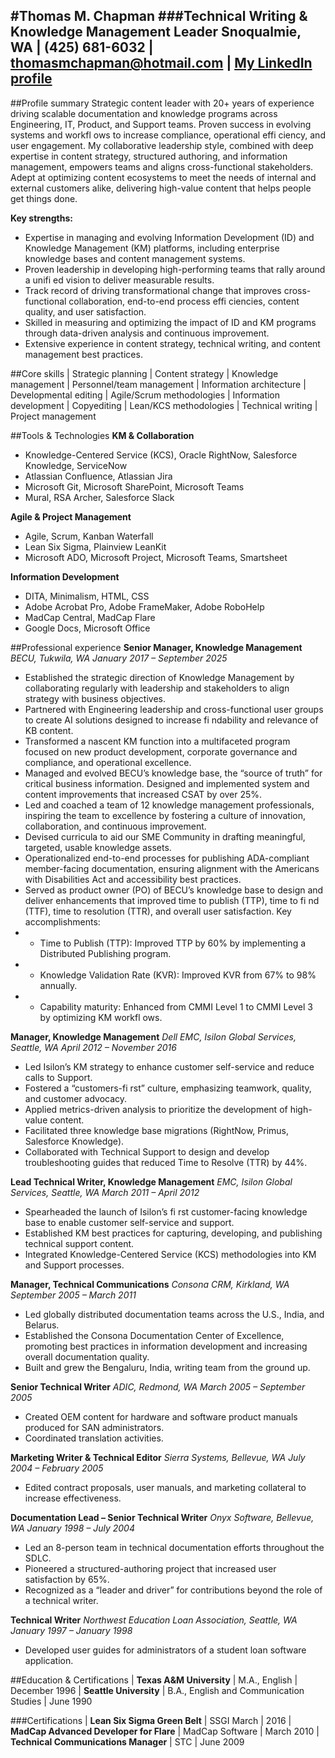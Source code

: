 #Thomas M. Chapman
###Technical Writing & Knowledge Management Leader
Snoqualmie, WA | (425) 681-6032 | [thomasmchapman@hotmail.com](thomasmchapman@hotmail.com)  | [My LinkedIn profile](https://www.linkedin.com/in/thomasmchapman)
---

##Profile summary
Strategic content leader with 20+ years of experience driving scalable documentation and knowledge programs across Engineering, IT, Product, and Support teams. Proven success in evolving systems and workfl ows to increase compliance, operational effi ciency, and user engagement. 
My collaborative leadership style, combined with deep expertise in content strategy, structured authoring, and information management, empowers teams and aligns cross-functional stakeholders. Adept at optimizing content ecosystems to meet the needs of internal and external customers alike, delivering high-value content that helps people get things done.

**Key strengths:**
- Expertise in managing and evolving Information Development (ID) and Knowledge Management (KM) platforms, including enterprise knowledge bases and content management systems.
- Proven leadership in developing high-performing teams that rally around a unifi ed vision to deliver measurable results.
- Track record of driving transformational change that improves cross-functional collaboration, end-to-end process effi ciencies, content quality, and user satisfaction.
- Skilled in measuring and optimizing the impact of ID and KM programs through data-driven analysis and continuous improvement.
- Extensive experience in content strategy, technical writing, and content management best practices.

##Core skills
| Strategic planning          | Content strategy    | Knowledge management
| Personnel/team management   | Information architecture  | Developmental editing
| Agile/Scrum methodologies  | Information development  | Copyediting
| Lean/KCS methodologies | Technical writing  | Project management

##Tools & Technologies
**KM & Collaboration**
- Knowledge-Centered Service (KCS), Oracle RightNow, Salesforce Knowledge, ServiceNow
- Atlassian Confluence, Atlassian Jira
- Microsoft Git, Microsoft SharePoint, Microsoft Teams
- Mural, RSA Archer, Salesforce Slack

**Agile & Project Management**
- Agile, Scrum, Kanban Waterfall
- Lean Six Sigma, Plainview LeanKit
- Microsoft ADO, Microsoft Project, Microsoft Teams, Smartsheet

**Information Development**
- DITA, Minimalism, HTML, CSS
- Adobe Acrobat Pro, Adobe FrameMaker, Adobe RoboHelp
- MadCap Central, MadCap Flare
- Google Docs, Microsoft Office

##Professional experience
**Senior Manager, Knowledge Management**
*BECU, Tukwila, WA* 
*January 2017 – September 2025*

- Established the strategic direction of Knowledge Management by collaborating regularly with leadership and stakeholders to align strategy with business objectives.
- Partnered with Engineering leadership and cross-functional user groups to create AI solutions designed to increase fi ndability and relevance of KB content.
- Transformed a nascent KM function into a multifaceted program focused on new product development, corporate governance and compliance, and operational excellence.
- Managed and evolved BECU’s knowledge base, the “source of truth” for critical business information. Designed and implemented system and content improvements that increased CSAT by over 25%.
- Led and coached a team of 12 knowledge management professionals, inspiring the team to excellence by fostering a culture of innovation, collaboration, and continuous improvement.
- Devised curricula to aid our SME Community in drafting meaningful, targeted, usable knowledge assets.
- Operationalized end-to-end processes for publishing ADA-compliant member-facing documentation, ensuring alignment with the Americans with Disabilities Act and accessibility best practices.
- Served as product owner (PO) of BECU’s knowledge base to design and deliver enhancements that improved time to publish (TTP), time to fi nd (TTF), time to resolution (TTR), and overall user satisfaction. Key accomplishments:
- - Time to Publish (TTP): Improved TTP by 60% by implementing a Distributed Publishing program.
- - Knowledge Validation Rate (KVR): Improved KVR from 67% to 98% annually.
- - Capability maturity: Enhanced from CMMI Level 1 to CMMI Level 3 by optimizing KM workfl ows.

**Manager, Knowledge Management**
*Dell EMC, Isilon Global Services, Seattle, WA* 
*April 2012 – November 2016*

- Led Isilon’s KM strategy to enhance customer self-service and reduce calls to Support.
- Fostered a “customers-fi rst” culture, emphasizing teamwork, quality, and customer advocacy.
- Applied metrics-driven analysis to prioritize the development of high-value content.
- Facilitated three knowledge base migrations (RightNow, Primus, Salesforce Knowledge).
- Collaborated with Technical Support to design and develop troubleshooting guides that reduced Time to Resolve (TTR) by 44%.

**Lead Technical Writer, Knowledge Management**
*EMC, Isilon Global Services, Seattle, WA* 
*March 2011 – April 2012*

- Spearheaded the launch of Isilon’s fi rst customer-facing knowledge base to enable customer self-service and support.
- Established KM best practices for capturing, developing, and publishing technical support content.
- Integrated Knowledge-Centered Service (KCS) methodologies into KM and Support processes.

**Manager, Technical Communications**
*Consona CRM, Kirkland, WA* 
*September 2005 – March 2011*

- Led globally distributed documentation teams across the U.S., India, and Belarus.
- Established the Consona Documentation Center of Excellence, promoting best practices in information development and increasing overall documentation quality.
- Built and grew the Bengaluru, India, writing team from the ground up.

**Senior Technical Writer**
*ADIC, Redmond, WA* 
*March 2005 – September 2005*

- Created OEM content for hardware and software product manuals produced for SAN administrators.
- Coordinated translation activities.

**Marketing Writer & Technical Editor**
*Sierra Systems, Bellevue, WA* 
*July 2004 – February 2005*

- Edited contract proposals, user manuals, and marketing collateral to increase effectiveness.

**Documentation Lead – Senior Technical Writer**
*Onyx Software, Bellevue, WA* 
*January 1998 – July 2004*

- Led an 8-person team in technical documentation efforts throughout the SDLC.
- Pioneered a structured-authoring project that increased user satisfaction by 65%.
- Recognized as a “leader and driver” for contributions beyond the role of a technical writer.

**Technical Writer**
*Northwest Education Loan Association, Seattle, WA* 
*January 1997 – January 1998*

- Developed user guides for administrators of a student loan software application.

##Education & Certifications
| **Texas A&M University** | M.A., English | December 1996
| **Seattle University** |  B.A., English and Communication Studies | June 1990

###Certifications
| **Lean Six Sigma Green Belt** |  SSGI March  | 2016
| **MadCap Advanced Developer for Flare**  | MadCap Software |  March 2010
| **Technical Communications Manager** |  STC  | June 2009






















